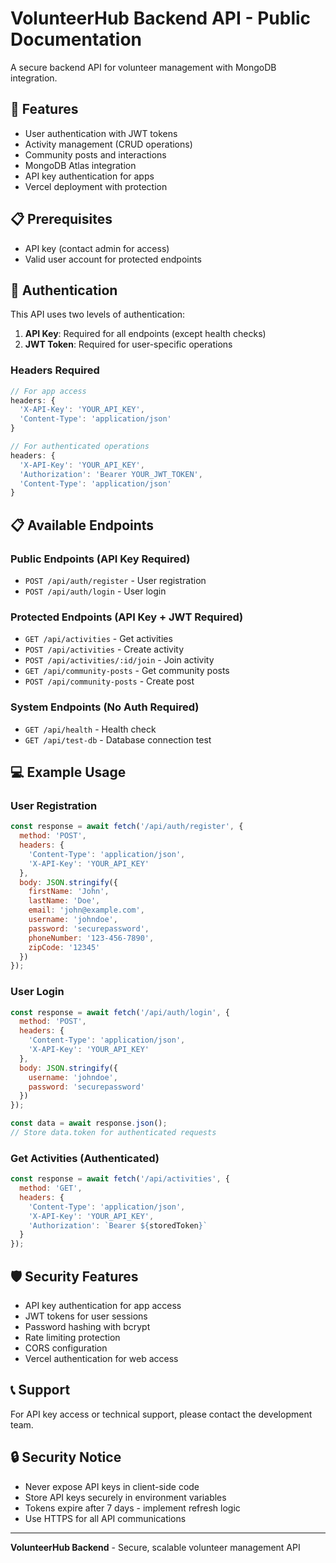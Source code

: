 # VolunteerHub Backend API - Public Documentation

A secure backend API for volunteer management with MongoDB integration.

## 🚀 Features

- User authentication with JWT tokens
- Activity management (CRUD operations)
- Community posts and interactions
- MongoDB Atlas integration
- API key authentication for apps
- Vercel deployment with protection

## 📋 Prerequisites

- API key (contact admin for access)
- Valid user account for protected endpoints

## 🔧 Authentication

This API uses two levels of authentication:

1. **API Key**: Required for all endpoints (except health checks)
2. **JWT Token**: Required for user-specific operations

### Headers Required

```javascript
// For app access
headers: {
  'X-API-Key': 'YOUR_API_KEY',
  'Content-Type': 'application/json'
}

// For authenticated operations
headers: {
  'X-API-Key': 'YOUR_API_KEY',
  'Authorization': 'Bearer YOUR_JWT_TOKEN',
  'Content-Type': 'application/json'
}
```

## 📋 Available Endpoints

### Public Endpoints (API Key Required)
- `POST /api/auth/register` - User registration
- `POST /api/auth/login` - User login

### Protected Endpoints (API Key + JWT Required)  
- `GET /api/activities` - Get activities
- `POST /api/activities` - Create activity
- `POST /api/activities/:id/join` - Join activity
- `GET /api/community-posts` - Get community posts
- `POST /api/community-posts` - Create post

### System Endpoints (No Auth Required)
- `GET /api/health` - Health check
- `GET /api/test-db` - Database connection test

## 💻 Example Usage

### User Registration
```javascript
const response = await fetch('/api/auth/register', {
  method: 'POST',
  headers: {
    'Content-Type': 'application/json',
    'X-API-Key': 'YOUR_API_KEY'
  },
  body: JSON.stringify({
    firstName: 'John',
    lastName: 'Doe',
    email: 'john@example.com',
    username: 'johndoe',
    password: 'securepassword',
    phoneNumber: '123-456-7890',
    zipCode: '12345'
  })
});
```

### User Login
```javascript
const response = await fetch('/api/auth/login', {
  method: 'POST',
  headers: {
    'Content-Type': 'application/json',
    'X-API-Key': 'YOUR_API_KEY'
  },
  body: JSON.stringify({
    username: 'johndoe',
    password: 'securepassword'
  })
});

const data = await response.json();
// Store data.token for authenticated requests
```

### Get Activities (Authenticated)
```javascript
const response = await fetch('/api/activities', {
  method: 'GET',
  headers: {
    'Content-Type': 'application/json',
    'X-API-Key': 'YOUR_API_KEY',
    'Authorization': `Bearer ${storedToken}`
  }
});
```

## 🛡️ Security Features

- API key authentication for app access
- JWT tokens for user sessions
- Password hashing with bcrypt
- Rate limiting protection
- CORS configuration
- Vercel authentication for web access

## 📞 Support

For API key access or technical support, please contact the development team.

## 🔒 Security Notice

- Never expose API keys in client-side code
- Store API keys securely in environment variables
- Tokens expire after 7 days - implement refresh logic
- Use HTTPS for all API communications

---

**VolunteerHub Backend** - Secure, scalable volunteer management API
